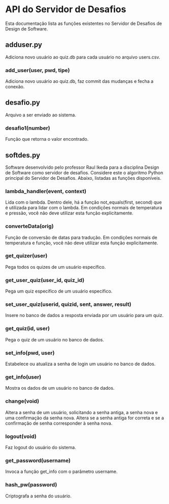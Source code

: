 # API do Servidor de Desafios
Esta documentação lista as funções existentes no Servidor de Desafios de Design de Software. 

## adduser.py
Adiciona novo usuário ao quiz.db para cada usuário no arquivo users.csv.

### add_user(user, pwd, tipe)
Adiciona novo usuário ao quiz.db, faz commit das mudanças e fecha a conexão.

## desafio.py
Arquivo a ser enviado ao sistema.

### desafio1(number)
Função que retorna o valor encontrado.

## softdes.py
Software desenvolvido pelo professor Raul Ikeda para a disciplina Design de Software como servidor de desafios. Considere este o algoritmo Python principal do Servidor de Desafios. Abaixo, listadas as funções disponíveis.

### lambda_handler(event, context)
Lida com o lambda. Dentro dele, há a função not_equals(first, second) que é utilizada para lidar com o lambda. Em condições normais de temperatura e pressão, você não deve utilizar esta função explicitamente.

### converteData(orig)
Função de conversão de datas para tradução. Em condições normais de temperatura e função, você não deve utilizar esta função explicitamente.

### get_quizer(user)
Pega todos os quizes de um usuário específico.

### get_user_quiz(user_id, quiz_id)
Pega um quiz específico de um usuário específico.

### set_user_quiz(userid, quizid, sent, answer, result)
Insere no banco de dados a resposta enviada por um usuário para um quiz. 

### get_quiz(id, user)
Pega o quiz de um usuário no banco de dados.

### set_info(pwd, user)
Estabelece ou atualiza a senha de login um usuário no banco de dados.

### get_info(user)
Mostra os dados de um usuário no banco de dados.

### change(void)
Altera a senha de um usuário, solicitando a senha antiga, a senha nova e uma confirmação da senha nova. Altera se a senha antiga for correta e se a confirmação de senha corresponder à senha nova.

### logout(void)
Faz logout do usuário do sistema.

### get_password(username)
Invoca a função get_info com o parâmetro username.

### hash_pw(password)
Criptografa a senha do usuário.

